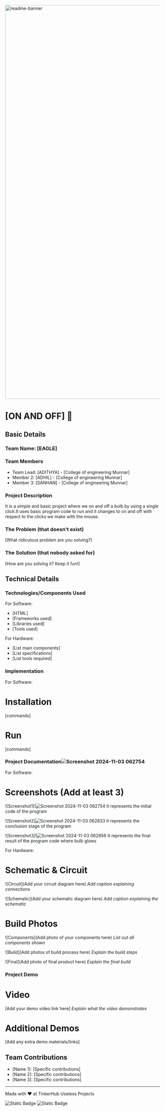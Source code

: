 <img width="1280" alt="readme-banner" src="https://github.com/user-attachments/assets/35332e92-44cb-425b-9dff-27bcf1023c6c">

# [ON AND OFF] 🎯


## Basic Details
### Team Name: [EAGLE]


### Team Members
- Team Lead: [ADITHYA] - [College of engineering Munnar]
- Member 2: [ADHIL] - [College of engineering Munnar]
- Member 3: [SANHAN] - [College of engineering Munnar]

### Project Description
It is a simple and basic project where we on and off a bulb by using a single click.It uses basic program code to run and it changes to on and off with respect to the clicks we make with the mouse.

### The Problem (that doesn't exist)
[What ridiculous problem are you solving?]

### The Solution (that nobody asked for)
[How are you solving it? Keep it fun!]

## Technical Details
### Technologies/Components Used
For Software:
- [HTML]
- [Frameworks used]
- [Libraries used]
- [Tools used]

For Hardware:
- [List main components]
- [List specifications]
- [List tools required]

### Implementation
For Software:
# Installation
[commands]

# Run
[commands]

### Project Documentation![Screenshot 2024-11-03 062754](https://github.com/user-attachments/assets/4886e527-7d7c-412e-92b2-a3493cfc8cc5)

For Software:

# Screenshots (Add at least 3)
![Screenshot1]!![Screenshot 2024-11-03 062754](https://github.com/user-attachments/assets/1332da0d-ba37-4d45-9cc1-44bfea41540c)
It represents the initial code of the program

![Screenshot2]![Screenshot 2024-11-03 062833](https://github.com/user-attachments/assets/fb5bf8c7-a072-4763-a963-5663b0274a87)
It represents the conclusion stage of the program

![Screenshot3]!![Screenshot 2024-11-03 062856](https://github.com/user-attachments/assets/dc5fb519-cf19-4233-9819-ede5c137c0ac)
It represents the final result of the program code where bulb glows

For Hardware:

# Schematic & Circuit
![Circuit](Add your circuit diagram here)
*Add caption explaining connections*

![Schematic](Add your schematic diagram here)
*Add caption explaining the schematic*

# Build Photos
![Components](Add photo of your components here)
*List out all components shown*

![Build](Add photos of build process here)
*Explain the build steps*

![Final](Add photo of final product here)
*Explain the final build*

### Project Demo
# Video
[Add your demo video link here]
*Explain what the video demonstrates*

# Additional Demos
[Add any extra demo materials/links]

## Team Contributions
- [Name 1]: [Specific contributions]
- [Name 2]: [Specific contributions]
- [Name 3]: [Specific contributions]

---
Made with ❤️ at TinkerHub Useless Projects 

![Static Badge](https://img.shields.io/badge/TinkerHub-24?color=%23000000&link=https%3A%2F%2Fwww.tinkerhub.org%2F)
![Static Badge](https://img.shields.io/badge/UselessProject--24-24?link=https%3A%2F%2Fwww.tinkerhub.org%2Fevents%2FQ2Q1TQKX6Q%2FUseless%2520Projects)



